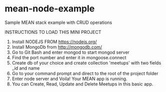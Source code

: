 # mean-node-example
Sample MEAN stack example with CRUD operations

INSTRUCTIONS TO LOAD THIS MINI PROJECT<br />
1. Install NODEJS FROM https://nodejs.org/
2. Install MongoDb from http://mongodb.com/
3. Go to Git Bash and enter mongod to start mongod server
4. Find the port number and enter it in mongoose.connect
5. Create db of your choice and create collection 'meetups' with two fields _id and name
6. Go to your command prompt and direct to the root of the project folder
7. Enter node server and Voila! Your MEAN app is running.
8. You can Create, Read, Update and Delete Meetups in this basic app.
